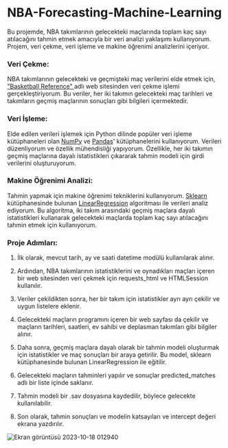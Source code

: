 # NBA-Forecasting-Machine-Learning

Bu projemde, NBA takımlarının gelecekteki maçlarında toplam kaç sayı atılacağını tahmin etmek amacıyla bir veri analizi yaklaşımı kullanıyorum. Projem, veri çekme, veri işleme ve makine öğrenimi analizlerini içeriyor.

### Veri Çekme:
NBA takımlarının gelecekteki ve geçmişteki maç verilerini elde etmek için, <a href= "basketball-reference.com">  "Basketball Reference" </a> adlı web sitesinden veri çekme işlemi gerçekleştiriyorum. Bu veriler, her iki takımın gelecekteki maç tarihleri ve takımların geçmiş maçlarının sonuçları gibi bilgileri içermektedir.

### Veri İşleme:
Elde edilen verileri işlemek için Python dilinde popüler veri işleme kütüphaneleri olan <a href="https://numpy.org">NumPy</a> ve <a href="https://pandas.pydata.org">Pandas</a>' kütüphanelerini kullanıyorum. Verileri düzenliyorum ve özellik mühendisliği yapıyorum. Özellikle, her iki takımın geçmiş maçlarına dayalı istatistikleri çıkararak tahmin modeli için girdi verilerini oluşturuyorum.

### Makine Öğrenimi Analizi:
Tahmin yapmak için makine öğrenimi tekniklerini kullanıyorum. <a href="https://scikit-learn.org">Sklearn</a> kütüphanesinde bulunan <a href="https://scikit-learn.org/stable/modules/generated/sklearn.linear_model.LinearRegression.html">LinearRegression</a> algoritması ile verileri analiz ediyorum. Bu algoritma, iki takım arasındaki geçmiş maçlara dayalı istatistikleri kullanarak gelecekteki maçlarda toplam kaç sayı atılacağını tahmin etmek için kullanıyorum.

### Proje Adımları:
1) İlk olarak, mevcut tarih, ay ve saati datetime modülü kullanılarak alınır.

2) Ardından, NBA takımlarının istatistiklerini ve oynadıkları maçları içeren bir web sitesinden veri çekmek için requests_html ve HTMLSession kullanılır.

3) Veriler çekildikten sonra, her bir takım için istatistikler ayrı ayrı çekilir ve uygun listelere eklenir.

4) Gelecekteki maçların programını içeren bir web sayfası da çekilir ve maçların tarihleri, saatleri, ev sahibi ve deplasman takımları gibi bilgiler alınır.

5) Daha sonra, geçmiş maçlara dayalı olarak bir tahmin modeli oluşturmak için istatistikler ve maç sonuçları bir araya getirilir. Bu model, sklearn kütüphanesinde bulunan LinearRegression ile eğitilir.

6) Gelecekteki maçların tahminleri yapılır ve sonuçlar predicted_matches adlı bir liste içinde saklanır.

7) Tahmin modeli bir .sav dosyasına kaydedilir, böylece gelecekte kullanılabilir.

8) Son olarak, tahmin sonuçları ve modelin katsayıları ve intercept değeri ekrana yazdırılır.

![Ekran görüntüsü 2023-10-18 012940](https://github.com/KaganMuslu/NBA-Forecasting-Machine-Learning/assets/71410113/4195245c-4a3e-48de-8e64-286e3c8f7525)

